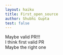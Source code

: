 ```yaml
---
layout: haiku
title: First_open_source
author: Shubhi Gupta
test: false
---
```


Maybe valid PR!!!<br>
I think first valid PR<br>
Maybe the right one<br>
